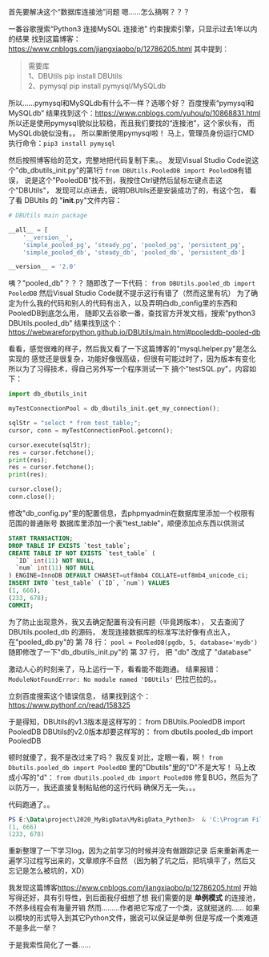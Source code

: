 首先要解决这个“数据库连接池”问题
嗯……怎么搞啊？？？

一番谷歌搜索“Python3 连接MySQL 连接池”
约束搜索引擎，只显示过去1年以内的结果
找到这篇博客：<https://www.cnblogs.com/jiangxiaobo/p/12786205.html>
其中提到：

>需要库  
>1、DBUtils pip install DBUtils  
>2、pymysql pip install pymysql/MySQLdb  

所以……pymysql和MySQLdb有什么不一样？选哪个好？
百度搜索“pymysql和MySQLdb”
结果找到这个：<https://www.cnblogs.com/yuhou/p/10868831.html>
所以还是使用pymysql貌似比较稳，而且我们要找的“连接池”，这个家伙有，
而MySQLdb貌似没有。。
所以果断使用pymysql啦！
马上，管理员身份运行CMD执行命令：`pip3 install pymysql`

然后按照博客给的范文，完整地把代码复制下来。。
发现Visual Studio Code说这个"db_dbutils_init.py"的第1行
`from DBUtils.PooledDB import PooledDB`有错误，
说是这个"PooledDB"找不到，我按住Ctrl键然后鼠标左键点击这个"DBUtils"，
发现可以点进去，说明DBUtils还是安装成功了的，有这个包，
看了看 DBUtils 的 "__init__.py"文件内容：

```python
# DBUtils main package

__all__ = [
    '__version__',
    'simple_pooled_pg', 'steady_pg', 'pooled_pg', 'persistent_pg',
    'simple_pooled_db', 'steady_db', 'pooled_db', 'persistent_db']

__version__ = '2.0'
```

咦？"pooled_db"？？？
随即改了一下代码：
`from DBUtils.pooled_db import PooledDB`
然后Visual Studio Code就不提示这行有错了（然而这里有坑）
为了确定为什么我的代码和别人的代码有出入，以及弄明白db_config里的东西和PooledDB到底怎么用，
随即又去谷歌一番，查找官方开发文档，搜索“python3 DBUtils.pooled_db”
结果找到这个：<https://webwareforpython.github.io/DBUtils/main.html#pooleddb-pooled-db>

看看，感觉很难的样子，然后我又看了一下这篇博客的"mysqLhelper.py"是怎么实现的
感觉还是很复杂，功能好像很高级，但很有可能过时了，因为版本有变化
所以为了习得技术，得自己另外写一个程序测试一下
搞个"testSQL.py"，内容如下：

```python
import db_dbutils_init

myTestConnectionPool = db_dbutils_init.get_my_connection();

sqlStr = "select * from test_table;";
cursor, conn = myTestConnectionPool.getconn();

cursor.execute(sqlStr);
res = cursor.fetchone();
print(res);
res = cursor.fetchone();
print(res);

cursor.close();
conn.close();
```

修改"db_config.py"里的配置信息，去phpmyadmin在数据库里添加一个权限有范围的普通账号
数据库里添加一个表“test_table”，顺便添加点东西以供测试

```sql
START TRANSACTION;
DROP TABLE IF EXISTS `test_table`;
CREATE TABLE IF NOT EXISTS `test_table` (
  `ID` int(11) NOT NULL,
  `num` int(11) NOT NULL
) ENGINE=InnoDB DEFAULT CHARSET=utf8mb4 COLLATE=utf8mb4_unicode_ci;
INSERT INTO `test_table` (`ID`, `num`) VALUES
(1, 666),
(233, 678);
COMMIT;
```


为了防止出现意外，我又去确定配置有没有问题（毕竟跨版本），
又去查阅了 DBUtils.pooled_db 的源码，
发现连接数据库的标准写法好像有点出入，
在"pooled_db.py"的 第 78 行：
`pool = PooledDB(pgdb, 5, database='mydb')`
随即修改了一下"db_dbutils_init.py"的 第 37 行，
把 "db" 改成了 "database"

激动人心的时刻来了，马上运行一下，看看能不能跑通。
结果报错：`ModuleNotFoundError: No module named 'DBUtils'`
巴拉巴拉的。。

立刻百度搜索这个错误信息，
结果找到这个：<https://www.pythonf.cn/read/158325>

于是得知，DBUtils的v1.3版本是这样写的：
from DBUtils.PooledDB import PooledDB
DBUtils的v2.0版本却要这样写的：
from dbutils.pooled_db import PooledDB

顿时就傻了，我不是改过来了吗？
我反复对比，定眼一看，啊！
`from Dbutils.pooled_db import PooledDB`
里的"Dbutils"里的"D"不是大写！
马上改成小写的"d"：
`from dbutils.pooled_db import PooledDB`
修复BUG，然后为了以防万一，我还直接复制粘贴他的这行代码
确保万无一失。。。

代码跑通了。。

```powershell
PS E:\Data\project\2020_MyBigData\MyBigData_Python3>  & 'C:\Program Files\Python38\python.exe' 'E:\sysdata\xfl666\.vscode\extensions\ms-python.python-2020.12.424452561\pythonFiles\lib\python\debugpy\launcher' '45318' '--' 'e:\Data\project\2020_MyBigData\MyBigData_Python3\testSQL.py'
(1, 666)
(233, 678)
```

重新整理了一下学习log，因为之前学习的时候并没有做跟踪记录
后来重新再走一遍学习过程写出来的，文章顺序不自然
（因为躺了坑之后，把坑填平了，然后又忘记是怎么被坑的，XD）

我发现这篇博客<https://www.cnblogs.com/jiangxiaobo/p/12786205.html>
开始写得还好，具有引导性，到后面我仔细想了想
我们需要的是 **单例模式** 的连接池，不然多线程会有海量开销
然而………作者把它写成了一个类，这就挺迷的……
如果以模块的形式导入到其它Python文件，据说可以保证是单例
但是写成一个类难道不是多此一举？

于是我索性简化了一番……



